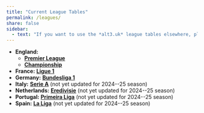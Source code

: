 ```yaml
---
title: "Current League Tables"
permalink: /leagues/
share: false
sidebar:
  - text: "If you want to use the *alt3.uk* league tables elsewhere, please be sure to read the [License and Disclaimer](/about/license) page first."
---
```


- **England:** 
  - [**Premier League**](england-premier-league) 
  - [**Championship**](england-championship)
- **France:** [**Ligue 1**](france-ligue-1)
- **Germany:** [**Bundesliga 1**](germany-bundesliga-1)
- **Italy:** [**Serie A**](italy-serie-a) (not yet updated for 2024--25 season)
- **Netherlands:** [**Eredivisie**](netherlands-eredivisie) (not yet updated for 2024--25 season)
- **Portugal:** [**Primeira Liga**](portugal-primeira-liga) (not yet updated for 2024--25 season)
- **Spain:** [**La Liga**](spain-la-liga-primera) (not yet updated for 2024--25 season)

<!-- This is an initial list of the league tables that we aim to provide and keep up to date.  It is subject to change in the future. -->






